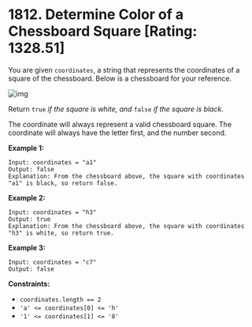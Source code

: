 # 1812. Determine Color of a Chessboard Square [Rating: 1328.51]

You are given `coordinates`, a string that represents the coordinates of a square of the chessboard. Below is a chessboard for your reference.

![img](https://assets.leetcode.com/uploads/2021/02/19/screenshot-2021-02-20-at-22159-pm.png)

Return `true` *if the square is white, and* `false` *if the square is black*.

The coordinate will always represent a valid chessboard square. The coordinate will always have the letter first, and the number second.

 

**Example 1:**

```
Input: coordinates = "a1"
Output: false
Explanation: From the chessboard above, the square with coordinates "a1" is black, so return false.
```

**Example 2:**

```
Input: coordinates = "h3"
Output: true
Explanation: From the chessboard above, the square with coordinates "h3" is white, so return true.
```

**Example 3:**

```
Input: coordinates = "c7"
Output: false
```

 

**Constraints:**

- `coordinates.length == 2`
- `'a' <= coordinates[0] <= 'h'`
- `'1' <= coordinates[1] <= '8'`